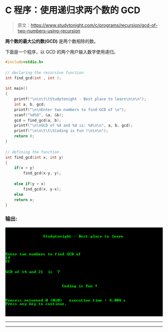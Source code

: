 # C 程序：使用递归求两个数的 GCD 

> 原文：<https://www.studytonight.com/c/programs/recursion/gcd-of-two-numbers-using-recursion>

**两个数的最大公约数(GCD)** 是两个数相除的数。

下面是一个程序，以 GCD 的两个用户输入数字使用递归。

```cpp
#include<stdio.h>

// declaring the recursive function
int find_gcd(int , int );

int main()
{
    printf("\n\n\t\tStudytonight - Best place to learn\n\n\n");
    int a, b, gcd;
    printf("\n\nEnter two numbers to find GCD of \n");
    scanf("%d%d", &a, &b);
    gcd = find_gcd(a, b);
    printf("\n\nGCD of %d and %d is: %d\n\n", a, b, gcd);
    printf("\n\n\t\t\tCoding is Fun !\n\n\n");
    return 0;
}

// defining the function
int find_gcd(int x, int y)
{
    if(x > y)
        find_gcd(x-y, y);

    else if(y > x)
        find_gcd(x, y-x);
    else
    return x;
}
```

### 输出:

![C Program output for GCD of two numbers using recursion](img/554de19615d2e3691deab99c0600dff2.png)

* * *

* * *